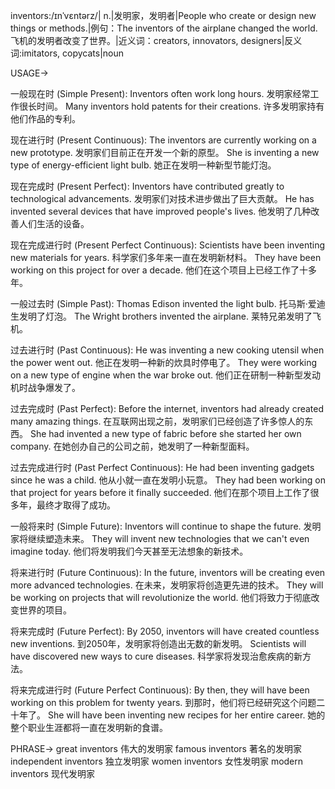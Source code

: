 inventors:/ɪnˈvɛntərz/| n.|发明家，发明者|People who create or design new things or methods.|例句：The inventors of the airplane changed the world. 飞机的发明者改变了世界。|近义词：creators, innovators, designers|反义词:imitators, copycats|noun

USAGE->

一般现在时 (Simple Present):
Inventors often work long hours. 发明家经常工作很长时间。
Many inventors hold patents for their creations. 许多发明家持有他们作品的专利。

现在进行时 (Present Continuous):
The inventors are currently working on a new prototype.  发明家们目前正在开发一个新的原型。
She is inventing a new type of energy-efficient light bulb. 她正在发明一种新型节能灯泡。

现在完成时 (Present Perfect):
Inventors have contributed greatly to technological advancements.  发明家们对技术进步做出了巨大贡献。
He has invented several devices that have improved people's lives. 他发明了几种改善人们生活的设备。

现在完成进行时 (Present Perfect Continuous):
Scientists have been inventing new materials for years. 科学家们多年来一直在发明新材料。
They have been working on this project for over a decade.  他们在这个项目上已经工作了十多年。

一般过去时 (Simple Past):
Thomas Edison invented the light bulb. 托马斯·爱迪生发明了灯泡。
The Wright brothers invented the airplane.  莱特兄弟发明了飞机。

过去进行时 (Past Continuous):
He was inventing a new cooking utensil when the power went out.  他正在发明一种新的炊具时停电了。
They were working on a new type of engine when the war broke out. 他们正在研制一种新型发动机时战争爆发了。

过去完成时 (Past Perfect):
Before the internet, inventors had already created many amazing things. 在互联网出现之前，发明家们已经创造了许多惊人的东西。
She had invented a new type of fabric before she started her own company. 在她创办自己的公司之前，她发明了一种新型面料。

过去完成进行时 (Past Perfect Continuous):
He had been inventing gadgets since he was a child. 他从小就一直在发明小玩意。
They had been working on that project for years before it finally succeeded.  他们在那个项目上工作了很多年，最终才取得了成功。


一般将来时 (Simple Future):
Inventors will continue to shape the future. 发明家将继续塑造未来。
They will invent new technologies that we can't even imagine today.  他们将发明我们今天甚至无法想象的新技术。

将来进行时 (Future Continuous):
In the future, inventors will be creating even more advanced technologies. 在未来，发明家将创造更先进的技术。
They will be working on projects that will revolutionize the world. 他们将致力于彻底改变世界的项目。

将来完成时 (Future Perfect):
By 2050, inventors will have created countless new inventions. 到2050年，发明家将创造出无数的新发明。
Scientists will have discovered new ways to cure diseases. 科学家将发现治愈疾病的新方法。

将来完成进行时 (Future Perfect Continuous):
By then, they will have been working on this problem for twenty years. 到那时，他们将已经研究这个问题二十年了。
She will have been inventing new recipes for her entire career.  她的整个职业生涯都将一直在发明新的食谱。


PHRASE->
great inventors 伟大的发明家
famous inventors 著名的发明家
independent inventors 独立发明家
women inventors 女性发明家
modern inventors 现代发明家
